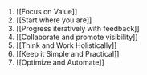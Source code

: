 1. [[Focus on Value]]
2. [[Start where you are]]
3. [[Progress iteratively with feedback]]
4. [[Collaborate and promote visibility]]
5. [[Think and Work Holistically]]
6. [[Keep it Simple and Practical]]
7. [[Optimize and Automate]]
